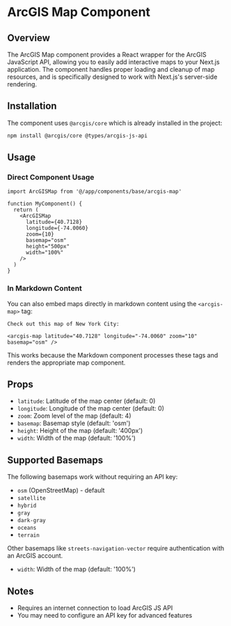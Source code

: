 # ArcGIS Map Component

## Overview

The ArcGIS Map component provides a React wrapper for the ArcGIS JavaScript API, allowing you to easily add interactive maps to your Next.js application. The component handles proper loading and cleanup of map resources, and is specifically designed to work with Next.js's server-side rendering.

## Installation

The component uses `@arcgis/core` which is already installed in the project:

```bash
npm install @arcgis/core @types/arcgis-js-api
```

## Usage

### Direct Component Usage

```tsx
import ArcGISMap from '@/app/components/base/arcgis-map'

function MyComponent() {
  return (
    <ArcGISMap 
      latitude={40.7128} 
      longitude={-74.0060} 
      zoom={10} 
      basemap="osm"
      height="500px"
      width="100%"
    />
  )
}
```

### In Markdown Content

You can also embed maps directly in markdown content using the `<arcgis-map>` tag:

```
Check out this map of New York City:

<arcgis-map latitude="40.7128" longitude="-74.0060" zoom="10" basemap="osm" />
```

This works because the Markdown component processes these tags and renders the appropriate map component.

## Props

- `latitude`: Latitude of the map center (default: 0)
- `longitude`: Longitude of the map center (default: 0)
- `zoom`: Zoom level of the map (default: 4)
- `basemap`: Basemap style (default: 'osm')
- `height`: Height of the map (default: '400px')
- `width`: Width of the map (default: '100%')

## Supported Basemaps

The following basemaps work without requiring an API key:

- `osm` (OpenStreetMap) - default
- `satellite`
- `hybrid`
- `gray`
- `dark-gray`
- `oceans`
- `terrain`

Other basemaps like `streets-navigation-vector` require authentication with an ArcGIS account.
- `width`: Width of the map (default: '100%')

## Notes

- Requires an internet connection to load ArcGIS JS API
- You may need to configure an API key for advanced features
